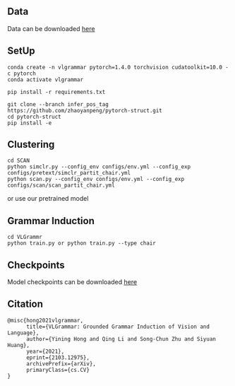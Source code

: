 ## Data
Data can be downloaded [here](https://drive.google.com/file/d/1uMuwUi-n-kklwemubHT_Im2curUUDW0w/view?usp=sharing)

## SetUp
```
conda create -n vlgrammar pytorch=1.4.0 torchvision cudatoolkit=10.0 -c pytorch
conda activate vlgrammar

pip install -r requirements.txt

git clone --branch infer_pos_tag https://github.com/zhaoyanpeng/pytorch-struct.git
cd pytorch-struct
pip install -e 
```

## Clustering
```
cd SCAN
python simclr.py --config_env configs/env.yml --config_exp configs/pretext/simclr_partit_chair.yml
python scan.py --config_env configs/env.yml --config_exp configs/scan/scan_partit_chair.yml
```
or use our pretrained model

## Grammar Induction
```
cd VLGrammr
python train.py or python train.py --type chair
```

## Checkpoints
Model checkpoints can be downloaded [here](https://drive.google.com/file/d/1nA3Daqh-zH6Abmv8Q9QGE5Tl1VcyCBcr/view?usp=sharing)

## Citation
	@misc{hong2021vlgrammar,
	      title={VLGrammar: Grounded Grammar Induction of Vision and Language}, 
	      author={Yining Hong and Qing Li and Song-Chun Zhu and Siyuan Huang},
	      year={2021},
	      eprint={2103.12975},
	      archivePrefix={arXiv},
	      primaryClass={cs.CV}
	}
